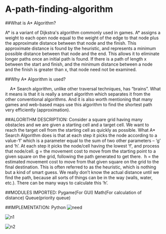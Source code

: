 # A-path-finding-algorithm

##What is A* Algorithm?

A* is a variant of Dijkstra's algorithm commonly used in games. A* assigns a weight to each open node equal to the weight of the edge to that node plus the approximate distance between that node and the finish. This approximate distance is found by the heuristic, and represents a minimum possible distance between that node and the end. This allows it to eliminate longer paths once an initial path is found. If there is a path of length x between the start and finish, and the minimum distance between a node and the finish is greater than x, that node need not be examined. 

##Why A* Algorithm is used?

    A* Search algorithm, unlike other traversal techniques, has “brains”. What it means is that it is really a smart algorithm which separates it from the other conventional algorithms. And it is also worth mentioning that many games and web-based maps use this algorithm to find the shortest path very efficiently (approximation). 
    
##ALGORITHM DESCRIPTION:
Consider a square grid having many obstacles and we are given a starting cell and a target cell. We want to reach the target cell from the starting cell as quickly as possible. 
What A* Search Algorithm does is that at each step it picks the node according to a value-‘f’ which is a parameter equal to the sum of two other parameters – ‘g’ and ‘h’. At each step it picks the node/cell having the lowest ‘f’, and process that node/cell.
g = the movement cost to move from the starting point to a given square on the grid, following the path generated to get there. 
h = the estimated movement cost to move from that given square on the grid to the final destination. This is often referred to as the heuristic, which is nothing but a kind of smart guess. We really don’t know the actual distance until we find the path, because all sorts of things can be in the way (walls, water, etc.). There can be many ways to calculate this ‘h’.

##MODULES IMPORTED:
	Pygame(For GUI)
	Math(For calculation of distance)
	Queue(priority queue)

##IMPLEMENTATION:
	Python
![need](https://github.com/ArunKumarKGIT/A-path-finding-algorithm/assets/77446060/275324d3-e5a1-47cd-b667-911e7de8d260)

![n1](https://github.com/ArunKumarKGIT/A-path-finding-algorithm/assets/77446060/d87dee6d-cae5-4b5e-a72a-0aa291ffe00b)

![n2](https://github.com/ArunKumarKGIT/A-path-finding-algorithm/assets/77446060/cf423d1b-b618-468b-ad81-0dc866dfa3d8)






